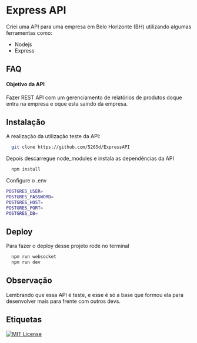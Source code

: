 
# Express API 

Criei uma API para uma empresa em Belo Horizonte (BH) utilizando algumas ferramentas como:

- Nodejs
- Express



## FAQ

#### Objetivo da API

Fazer REST API com um gerenciamento de relatórios de produtos doque entra na empresa e oque esta saindo da empresa.


## Instalação

A realização da utilização teste da API:

```bash
  git clone https://github.com/5265d/ExpressAPI
```

Depois descarregue node_modules e instala as dependências da API

```bash
  npm install
```

Configure o .env

```bash
POSTGRES_USER=        
POSTGRES_PASSWORD=       
POSTGRES_HOST=     
POSTGRES_PORT=            
POSTGRES_DB=   
```


## Deploy

Para fazer o deploy desse projeto rode no terminal

```bash
  npm run websocket
  npm run dev
```


## Observação   

Lembrando que essa API é teste, e esse é só a base que formou ela para desenvolver mais para frente com outros devs.
## Etiquetas

[![MIT License](https://img.shields.io/badge/License-MIT-green.svg)](https://choosealicense.com/licenses/mit/)
